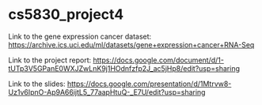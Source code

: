 # cs5830_project4
Link to the gene expression cancer dataset: https://archive.ics.uci.edu/ml/datasets/gene+expression+cancer+RNA-Seq

Link to the project report: https://docs.google.com/document/d/1-tUTp3V5GPanE0WXJZwLnK9j1HOdnfzfp2J_ac5jHp8/edit?usp=sharing

Link to the slides: https://docs.google.com/presentation/d/1Mtrvw8-Uz1v6IpnO-Ap9A66ijtL5_77aapHtuQ-_E7U/edit?usp=sharing
